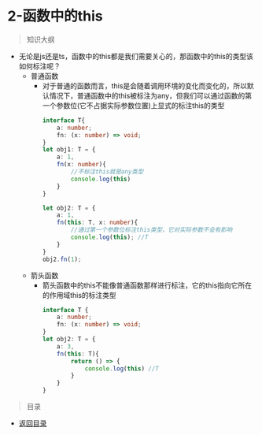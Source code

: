 # 2-函数中的this

> 知识大纲

* 无论是js还是ts，函数中的this都是我们需要关心的，那函数中的this的类型该如何标注呢？
    * 普通函数
        * 对于普通的函数而言，this是会随着调用环境的变化而变化的，所以默认情况下，普通函数中的this被标注为any，但我们可以通过函数的第一个参数位(它不占据实际参数位置)上显式的标注this的类型
            ```ts
            interface T{
                a: number;
                fn: (x: number) => void;
            }
            let obj1: T = {
                a: 1,
                fn(x: number){
                    //不标注this就是any类型
                    console.log(this)
                }
            }

            let obj2: T = {
                a: 1,
                fn(this: T, x: number){
                    //通过第一个参数位标注this类型，它对实际参数不会有影响
                    console.log(this); //T
                }
            }
            obj2.fn(1);
            ```
    * 箭头函数
        * 箭头函数中的this不能像普通函数那样进行标注，它的this指向它所在的作用域this的标注类型
            ```ts
            interface T {
                a: number;
                fn: (x: number) => void;
            }
            let obj2: T = {
                a: 3,
                fn(this: T){
                    return () => {
                        console.log(this) //T
                    }
                }
            }
            ```

> 目录

* [返回目录](../../README.md)